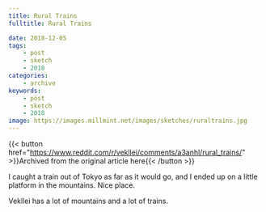 ```yaml
---
title: Rural Trains
fulltitle: Rural Trains

date: 2018-12-05
tags:
    - post
    - sketch
    - 2018
categories:
    - archive
keywords:
    - post
    - sketch
    - 2018
image: https://images.millmint.net/images/sketches/ruraltrains.jpg
---
```

{{< button href="https://www.reddit.com/r/vekllei/comments/a3anhl/rural_trains/" >}}Archived from the original article here{{< /button >}}


I caught a train out of Tokyo as far as it would go, and I ended up on a little platform in the mountains. Nice place.

Vekllei has a lot of mountains and a lot of trains.
